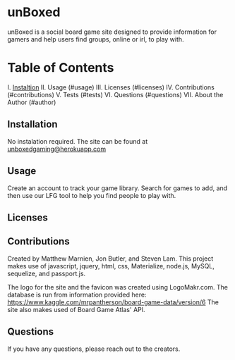 # unBoxed

unBoxed is a social board game site designed to provide information for gamers and help users find groups, online or irl, to play with.


# Table of Contents

I. [Instaltion](#installation)
II. Usage (#usage)
III. Licenses (#licenses)
IV. Contributions (#contributions)
V. Tests (#tests)
VI. Questions (#questions)
VII. About the Author (#author)

## Installation

No instalation required. The site can be found at unboxedgaming@herokuapp.com

## Usage

Create an account to track your game library. Search for games to add, and then use our LFG tool to help you find people to play with.

## Licenses

## Contributions
Created by Matthew Marnien, Jon Butler, and Steven Lam.
This project makes use of javascript, jquery, html, css, Materialize, node.js, MySQL, sequelize, and passport.js.  

The logo for the site and the favicon was created using LogoMakr.com. 
The database is run from information provided  here: https://www.kaggle.com/mrpantherson/board-game-data/version/6
The site also makes used of Board Game Atlas' API.


## Questions
If you have any questions, please reach out to the creators.

